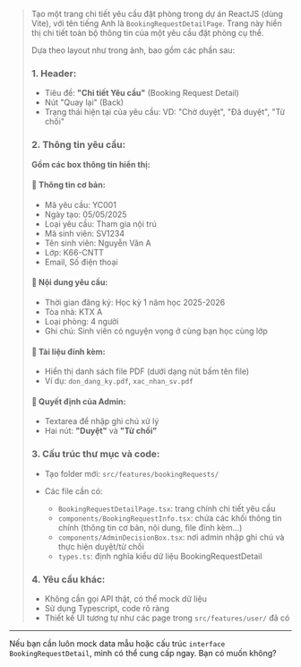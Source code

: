 
> Tạo một trang chi tiết yêu cầu đặt phòng trong dự án ReactJS (dùng Vite), với tên tiếng Anh là `BookingRequestDetailPage`. Trang này hiển thị chi tiết toàn bộ thông tin của một yêu cầu đặt phòng cụ thể.
>
> Dựa theo layout như trong ảnh, bao gồm các phần sau:
>
> ### 1. Header:
>
> * Tiêu đề: **"Chi tiết Yêu cầu"** (Booking Request Detail)
> * Nút "Quay lại" (Back)
> * Trạng thái hiện tại của yêu cầu: VD: "Chờ duyệt", "Đã duyệt", "Từ chối"
>
> ### 2. Thông tin yêu cầu:
>
> **Gồm các box thông tin hiển thị:**
>
> #### 🔹 Thông tin cơ bản:
>
> * Mã yêu cầu: YC001
> * Ngày tạo: 05/05/2025
> * Loại yêu cầu: Tham gia nội trú
> * Mã sinh viên: SV1234
> * Tên sinh viên: Nguyễn Văn A
> * Lớp: K66-CNTT
> * Email, Số điện thoại
>
> #### 🔹 Nội dung yêu cầu:
>
> * Thời gian đăng ký: Học kỳ 1 năm học 2025-2026
> * Tòa nhà: KTX A
> * Loại phòng: 4 người
> * Ghi chú: Sinh viên có nguyện vọng ở cùng bạn học cùng lớp
>
> #### 🔹 Tài liệu đính kèm:
>
> * Hiển thị danh sách file PDF (dưới dạng nút bấm tên file)
> * Ví dụ: `don_dang_ky.pdf`, `xac_nhan_sv.pdf`
>
> #### 🔹 Quyết định của Admin:
>
> * Textarea để nhập ghi chú xử lý
> * Hai nút: **"Duyệt"** và **"Từ chối"**
>
> ### 3. Cấu trúc thư mục và code:
>
> * Tạo folder mới: `src/features/bookingRequests/`
> * Các file cần có:
>
>   * `BookingRequestDetailPage.tsx`: trang chính chi tiết yêu cầu
>   * `components/BookingRequestInfo.tsx`: chứa các khối thông tin chính (thông tin cơ bản, nội dung, file đính kèm...)
>   * `components/AdminDecisionBox.tsx`: nơi admin nhập ghi chú và thực hiện duyệt/từ chối
>   * `types.ts`: định nghĩa kiểu dữ liệu BookingRequestDetail
>
> ### 4. Yêu cầu khác:
>
> * Không cần gọi API thật, có thể mock dữ liệu
> * Sử dụng Typescript, code rõ ràng
> * Thiết kế UI tương tự như các page trong `src/features/user/` đã có

---

Nếu bạn cần luôn mock data mẫu hoặc cấu trúc `interface BookingRequestDetail`, mình có thể cung cấp ngay. Bạn có muốn không?

